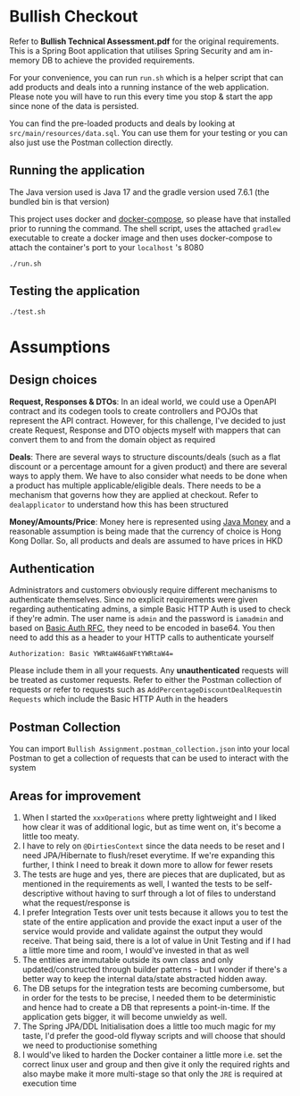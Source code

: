 # Bullish Checkout

Refer to **Bullish Technical Assessment.pdf** for the original requirements. This is a Spring Boot application that utilises Spring Security and am in-memory DB to achieve the provided requirements. 

For your convenience, you can run `run.sh` which is a helper script that can add products and deals into a running instance of the web application. 
Please note you will have to run this every time you stop & start the app since none of the data is persisted.

You can find the pre-loaded products and deals by looking at `src/main/resources/data.sql`. You can use them for your testing or you can also just use the Postman collection directly.

## Running the application

The Java version used is Java 17 and the gradle version used 7.6.1 (the bundled bin is that version)

This project uses docker and [docker-compose](https://docs.docker.com/compose/install/), so please have that installed prior to running the command. The shell script, uses the attached `gradlew` executable to create a docker image and then uses docker-compose to attach the container's port to your `localhost` 's 8080

```
./run.sh
```

## Testing the application
```
./test.sh
```

# Assumptions 

## Design choices

**Request, Responses & DTOs**: In an ideal world, we could use a OpenAPI contract and its codegen tools to create controllers and POJOs that represent the API contract. However, for this challenge, I've decided to just create Request, Response and DTO objects myself with mappers that can convert them to and from the domain object as required

**Deals**: There are several ways to structure discounts/deals (such as a flat discount or a percentage amount for a given product) and there are several ways to apply them. We have to also consider what needs to be done when a product has multiple applicable/eligible deals. There needs to be a mechanism that governs how they are applied at checkout. Refer to `dealapplicator` to understand how this has been structured

**Money/Amounts/Price**: Money here is represented using [Java Money](https://javamoney.github.io/ri.html) and a reasonable assumption is being made that the currency of choice is Hong Kong Dollar. So, all products and deals are assumed to have prices in HKD


## Authentication
Administrators and customers obviously require different mechanisms to authenticate themselves. Since no explicit requirements were given regarding authenticating admins, a simple Basic HTTP Auth is used to check if they're admin. The user name is `admin` and the password is `iamadmin` and based on [Basic Auth RFC](https://datatracker.ietf.org/doc/html/rfc7617), they need to be encoded in base64. You then need to add this as a header to your HTTP calls to authenticate yourself

```
Authorization: Basic YWRtaW46aWFtYWRtaW4=
```

Please include them in all your requests. Any **unauthenticated** requests will be treated as customer requests. Refer to either the Postman collection of requests or refer to requests such as `AddPercentageDiscountDealRequest`in `Requests` which include the Basic HTTP Auth in the headers 

## Postman Collection

You can import `Bullish Assignment.postman_collection.json` into your local Postman to get a collection of requests that can be used to interact with the system


## Areas for improvement

1) When I started the `xxxOperations` where pretty lightweight and I liked how clear it was of additional logic, but as time went on, it's become a little too meaty.
2) I have to rely on `@DirtiesContext` since the data needs to be reset and I need JPA/Hibernate to flush/reset everytime. If we're expanding this further, I think I need to break it down more to allow for fewer resets
3) The tests are huge and yes, there are pieces that are duplicated, but as mentioned in the requirements as well, I wanted the tests to be self-descriptive without having to surf through a lot of files to understand what the request/response is
4) I prefer Integration Tests over unit tests because it allows you to test the state of the entire application and provide the exact input a user of the service would provide and validate against the output they would receive. That being said, there is a lot of value in Unit Testing and if I had a little more time and room, I would've invested in that as well
5) The entities are immutable outside its own class and only updated/constructed through builder patterns - but I wonder if there's a better way to keep the internal data/state abstracted hidden away.
6) The DB setups for the integration tests are becoming cumbersome, but in order for the tests to be precise, I needed them to be deterministic and hence had to create a DB that represents a point-in-time. If the application gets bigger, it will become unwieldy as well.
7) The Spring JPA/DDL Initialisation does a little too much magic for my taste, I'd prefer the good-old flyway scripts and will choose that should we need to productionise something
8) I would've liked to harden the Docker container a little more i.e. set the correct linux user and group and then give it only the required rights and also maybe make it more multi-stage so that only the `JRE` is required at execution time
